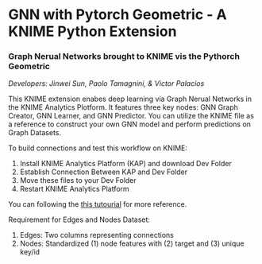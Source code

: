 # GNN with Pytorch Geometric - A KNIME Python Extension
### Graph Nerual Networks brought to KNIME vis the Pythorch Geometric

_Developers: Jinwei Sun, Paolo Tamagnini, & Victor Palacios_

This KNIME extension enabes deep learning via Graph Nerual Networks in the KNIME Analytics Plotform. It features three key nodes: GNN Graph Creator, GNN Learner, and GNN Predictor. You can utilize the KNIME file as a reference to construct your own GNN model and perform predictions on Graph Datasets.

To build connections and test this workflow on KNIME:
1. Install KNIME Analytics Platform (KAP) and download Dev Folder
2. Establish Connection Between KAP and Dev Folder
3. Move these files to your Dev Folder
4. Restart KNIME Analytics Platform

You can following the [this tutourial](https://www.google.com/url?q=https://www.knime.com/blog/4-steps-for-your-python-team-to-develop-knime-nodes&sa=D&source=editors&ust=1682981025684541&usg=AOvVaw2Ccp0JKRsgYT9Dz-Tdadr3) for more reference. 

Requirement for Edges and Nodes Dataset:
1. Edges: Two columns representing connections
2. Nodes: Standardized (1) node features with (2) target and (3) unique key/id

